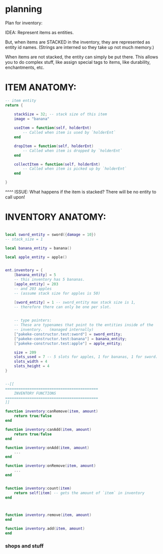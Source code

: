 
# planning

Plan for inventory:


IDEA:
Represent items as entities.

But, when items are STACKED in the inventory, they are represented as 
entity id names.
(Strings are interned so they take up not much memory.)

When items are not stacked, the entity can simply be put there.
This allows you to do complex stuff, like assign special tags to items,
like durability, enchantments, etc.




# ITEM ANATOMY:
```lua
-- item entity
return {

    stackSize = 32; -- stack size of this item
    image = "banana"
    
    useItem = function(self, holderEnt)
        -- Called when item is used by `holderEnt`
    end

    dropItem = function(self, holderEnt)
        -- Called when item is dropped by `holderEnt`
    end

    collectItem = function(self, holderEnt)
        -- Called when item is picked up by `holderEnt`
    end

}
```

^^^^ ISSUE:
What happens if the item is stacked?
There will be no entity to call upon!







# INVENTORY ANATOMY:
```lua

local sword_entity = sword({damage = 10})
-- stack_size = 1

local banana_entity = banana()

local apple_entity = apple()


ent.inventory = {
    [banana_entity] = 5
    -- this inventory has 5 bananas.
    [apple_entity] = 203
    -- and 203 apples
    -- (assume stack size for apples is 50)

    [sword_entity] = 1 -- sword_entity max stack size is 1,
    -- therefore there can only be one per slot.

    
    -- type pointers:
    -- These are typenames that point to the entities inside of the
    -- inventory.   (managed internally)
    ["pakeke-constructor.test:sword"] = sword_entity;
    ["pakeke-constructor.test:banana"] = banana_entity;
    ["pakeke-constructor.test:apple"] = apple_entity;

    size = 209
    slots_used = 7 -- 5 slots for apples, 1 for bananas, 1 for sword.
    slots_width = 4
    slots_height = 4
}


--[[
==========================================
    INVENTORY FUNCTIONS
==========================================
]]

function inventory:canRemove(item, amount)
    return true/false
end

function inventory:canAdd(item, amount)
    return true/false
end

function inventory:onAdd(item, amount)
    ...
end

function inventory:onRemove(item, amount)
    ...
end


function inventory:count(item)
    return self[item] -- gets the amount of `item` in inventory
end



function inventory.remove(item, amount)
end

function inventory.add(item, amount)
end

```

### shops and stuff


